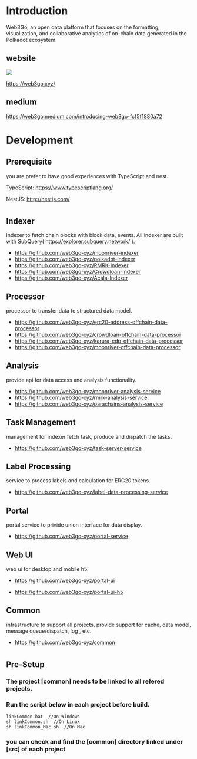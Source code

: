 # Introduction

Web3Go, an open data platform that focuses on the formatting, visualization, and collaborative analytics of on-chain data generated in the Polkadot ecosystem.

## website
<img src='https://web3go.xyz/static/favicon.ico'> 

https://web3go.xyz/

## medium 
https://web3go.medium.com/introducing-web3go-fcf5f1880a72



# Development

## Prerequisite

you are prefer to have good experiences with TypeScript and nest.

TypeScript: https://www.typescriptlang.org/

NestJS: http://nestjs.com/

#

 
## Indexer 

indexer to fetch chain blocks with block data, events.
All indexer are built with SubQuery( https://explorer.subquery.network/ ).

-   https://github.com/web3go-xyz/moonriver-indexer
-   https://github.com/web3go-xyz/polkadot-indexer
-   https://github.com/web3go-xyz/RMRK-Indexer
-   https://github.com/web3go-xyz/Crowdloan-Indexer
-   https://github.com/web3go-xyz/Acala-Indexer


## Processor 

processor to transfer data to structured data model.

-   https://github.com/web3go-xyz/erc20-address-offchain-data-processor
-   https://github.com/web3go-xyz/crowdloan-offchain-data-processor
-   https://github.com/web3go-xyz/karura-cdp-offchain-data-processor
-   https://github.com/web3go-xyz/moonriver-offchain-data-processor


## Analysis 

provide api for data access and analysis functionality.

-   https://github.com/web3go-xyz/moonriver-analysis-service
-   https://github.com/web3go-xyz/rmrk-analysis-service
-   https://github.com/web3go-xyz/parachains-analysis-service

## Task Management

management for indexer fetch task, produce and dispatch the tasks.

-   https://github.com/web3go-xyz/task-server-service

 
## Label Processing

service to process labels and calculation for ERC20 tokens.

-   https://github.com/web3go-xyz/label-data-processing-service


## Portal

portal service to privide union interface for data display.

-   https://github.com/web3go-xyz/portal-service


## Web UI
web ui for desktop and mobile h5.

-   https://github.com/web3go-xyz/portal-ui

-   https://github.com/web3go-xyz/portal-ui-h5


## Common

infrastructure to support all projects, provide support for cache, data model, message queue/dispatch, log , etc.

-   https://github.com/web3go-xyz/common

#

## Pre-Setup

### The project [common] needs to be linked to all refered projects.

### Run the script below in each project before build.

```
linkCommon.bat  //On Windows
sh linkCommon.sh  //On Linux
sh linkCommon_Mac.sh  //On Mac
```
### you can check and find the [common] directory linked under [src] of each project

</p>
